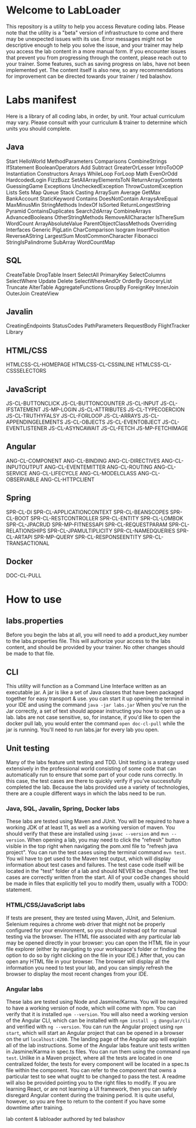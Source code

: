 # Welcome to LabLoader
This repository is a utility to help you access Revature coding labs.
Please note that the utility is a "beta" version of infrastructure to come and there may be unexpected issues with its use. Error messages might not be descriptive enough to help you solve the issue, and your trainer may help you access the lab content in a more manual form. If you encounter issues that prevent you from progressing through the content, please reach out to your trainer. Some features, such as saving progress on labs, have not been implemented yet. The content itself is also new, so any recommendations for improvement can be directed towards your trainer / ted balashov.

# Labs manifest
Here is a library of all coding labs, in order, by unit. Your actual curriculum may vary. Please consult with your curriculum & trainer to determine which units you should complete.
## Java
Start
HelloWorld
MethodParameters
Comparisons
CombineStrings
IfStatement
BooleanOperators
Add
Subtract
GreaterOrLesser
IntroToOOP
Instantiation
Constructors
Arrays
WhileLoop
ForLoop
Math
EvenOrOdd
HardcodedLogin
FizzBuzz
SetAllArrayElementsToN
ReturnArrayContents
GuessingGame
Exceptions
UncheckedException
ThrowCustomException
Lists
Sets
Map
Queue
Stack
Casting
ArraySum
Average
GetMax
BankAccount
StaticKeyword
Contains
DoesNotContain
ArraysAreEqual
MaxMinusMin
StringMethods
IndexOf
IsSorted
ReturnLongestString
Pyramid
ContainsDuplicates
Search2dArray
CombineArrays
AdvancedBooleans
OtherStringMethods
RemoveAllCharacter
IsThereSum
WordCount
ArrayAbsoluteValue
ParentObjectClassMethods
Overriding
Interfaces
Generic
PigLatin
CharComparison
Isogram
InsertPosition
ReverseAString
LargestSum
MostCommonCharacter
Fibonacci
StringIsPalindrome
SubArray
WordCountMap
## SQL
CreateTable
DropTable
Insert
SelectAll
PrimaryKey
SelectColumns
SelectWhere
Update
Delete
SelectWhereAndOr
OrderBy
GroceryList
Truncate
AlterTable
AggregateFunctions
GroupBy
ForeignKey
InnerJoin
OuterJoin
CreateView
## Javalin
CreatingEndpoints
StatusCodes
PathParameters
RequestBody
FlightTracker
Library
## HTML/CSS
HTMLCSS-CL-HOMEPAGE
HTMLCSS-CL-CSSINLINE
HTMLCSS-CL-CSSSELECTORS
## JavaScript
JS-CL-BUTTONCLICK
JS-CL-BUTTONCOUNTER
JS-CL-INPUT
JS-CL-IFSTATEMENT
JS-MP-LOGIN
JS-CL-ATTRIBUTES
JS-CL-TYPECOERCION
JS-CL-TRUTHYFALSY
JS-CL-FORLOOP
JS-CL-ARRAYS
JS-CL-APPENDINGELEMENTS
JS-CL-OBJECTS
JS-CL-EVENTOBJECT
JS-CL-EVENTLISTENER
JS-CL-ASYNCAWAIT
JS-CL-FETCH
JS-MP-FETCHIMAGE
## Angular
ANG-CL-COMPONENT
ANG-CL-BINDING
ANG-CL-DIRECTIVES
ANG-CL-INPUTOUTPUT
ANG-CL-EVENTEMITTER
ANG-CL-ROUTING
ANG-CL-SERVICE
ANG-CL-LIFECYCLE
ANG-CL-MODELCLASS
ANG-CL-OBSERVABLE
ANG-CL-HTTPCLIENT
## Spring
SPR-CL-DI
SPR-CL-APPLICATIONCONTEXT
SPR-CL-BEANSCOPES
SPR-CL-BOOT
SPR-CL-RESTCONTROLLER
SPR-CL-ENTITY
SPR-CL-LOMBOK
SPR-CL-JPACRUD
SPR-MP-FITNESSAPI
SPR-CL-REQUESTPARAM
SPR-CL-RELATIONSHIPS
SPR-CL-JPAMULTIPLICITY
SPR-CL-NAMEDQUERIES
SPR-CL-ARTAPI
SPR-MP-QUERY
SPR-CL-RESPONSEENTITY
SPR-CL-TRANSACTIONAL
## Docker
DOC-CL-PULL

# How to use
## labs.properties
Before you begin the labs at all, you will need to add a product_key number to the labs.properties file. This will authorize your access to the labs content, and should be provided by your trainer. No other changes should be made to that file.
## CLI
This utility will function as a Command Line Interface written as an executable jar. A jar is like a set of Java classes that have been packaged together for easy transport & use. you can start it up opening the terminal in your IDE and using the command
`java -jar labs.jar`
When you've run the Jar correctly, a set of text should appear instructing you how to open up a lab. labs are not case sensitive, so, for instance, if you'd like to open the docker pull lab, you would enter the command
`open doc-cl-pull`
while the jar is running. You'll need to run labs.jar for every lab you open.
## Unit testing
Many of the labs feature unit testing and TDD. Unit testing is a srategy used extensively in the professional world consisting of some code that can automatically run to ensure that some part of your code runs correctly. In this case, the test cases are there to quickly verify if you've successfully completed the lab. Because the labs provided use a variety of technologies, there are a couple different ways in which the labs need to be run.
### Java, SQL, Javalin, Spring, Docker labs
These labs are tested using Maven and JUnit. You will be required to have a working JDK of at least 11, as well as a working version of maven. You should verify that these are installed using `javac --version` and `mvn --version`. When opening a lab, you may need to click the "refresh" button visible in the top right when navigating the pom.xml file to "refresh java project". You can run the test cases using the terminal command `mvn test`. You wil have to get used to the Maven test output, which will display information about test cases and failures. The test case code itself will be located in the "test" folder of a lab and should NEVER be changed. The test cases are correctly written from the start. All of your cod3e changes should be made in files that explicitly tell you to modify them, usually with a TODO: statement. 
### HTML/CSS/JavaScript labs
If tests are present, they are tested using Maven, JUnit, and Selenium. Selenium requires a chrome web driver that might not be properly configured for your environment, so you should instead opt for manual testing via the browser. The HTML file associated with any particular lab may be opened directly in your browser: you can open the HTML file in your file explorer (either by navigating to your workspace's folder or finding the option to do so by right clicking on the file in your IDE.) After that, you can open any HTML file in your browser. The browser will display all the information you need to test your lab, and you can simply refresh the browser to display the most recent changes from your IDE.
### Angular labs
These labs are tested using Node and Jasmine/Karma. You will be required to have a working version of node, which will come with npm. You can verify that it is installed `npm --version`. You will also need a working version of the Angular CLI, which can be installed with `npm install -g @angular/cli` and verified with `ng --version`. You can run the Angular project using `npm start`, which will start an Angular project that can be opened in a browser on the url `localhost:4200`. The landing page of the Angular app will explain all of the lab instructions. Some of the Angular labs feature unit tests written in Jasmine/Karma in spec.ts files. You can run them using the command `npm test`. Unlike in a Maven project, where all the tests are located in one centralized folder, the tests for every component will be located in a spec.ts file within the component. You can refer to the component that owns a particular test to see what ought to be changed to pass the test. A readme will also be provided pointing you to the right files to modify. If you are learning React, or are not learning a UI framework, then you can safely disregard Angular content during the training period. It is quite useful, however, so you are free to return to the content if you have some downtime after training.

lab content & labloader authored by ted balashov